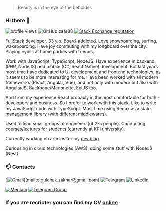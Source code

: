 > Beauty is in the eye of the beholder.

### Hi there 👋

![profile views](https://komarev.com/ghpvc/?username=zaar88&color=blue)
![GitHub zaar88](https://img.shields.io/github/followers/zaar88?label=follow&style=social)
[![Stack Exchange reputation](https://img.shields.io/stackexchange/stackoverflow/r/3659811?color=rgb%28244%2C%20130%2C%2037%29&label=StackOverflow&style=flat)](https://stackoverflow.com/users/3659811/zakhar-gulchak)

FullStack developer. 33 y.o.
Board-addicted. Love snowboarding, surfing, wakeboarding. Have joy commuting with my longboard over the city. Playing vynils at home parties with friends.

Work with JavaScript, TypeScript, NodeJS. Have experience in backend (PHP, NodeJS) and mobile (C#, React Native) development. But last years most time have dedicated to UI development and frontend technologies, as it seems to be more interesting for me.
Have been worked with all modern frameworks (React, Angular, Vue), and not only with modern but also with AngularJS, Backbone/Marionette, ExtJS too.

And from my experience React probably is the most comfortable for both - developers and business. So I prefer to work with this stack.
Like to write my JavaScript code with TypeScript. Most time using Redux as a state management library (with different middlewares).

Used to lead small groups of engineers (of 2-5 people). Conducting courses/lectures for students (currently at [KPI university](https://kpi.ua/en)).

Currently working on articles for my [dev blog](https://zaar88.dev).

Curiousing in cloud technologies (AWS), doing some stuff with NodeJS (Nest).


### 📫 Contacts

[![Gmail](https://img.shields.io/badge/Gmail-D14836?style=for-the-badge&logo=gmail&logoColor=white")](mailto:gulchak.zakhar@gmail.com)
[![Telegram](https://img.shields.io/badge/Telegram-2CA5E0?style=for-the-badge&logo=telegram&logoColor=white)](https://t.me/zaar88)
[![LinkedIn](https://img.shields.io/badge/LinkedIn-0077B5?style=for-the-badge&logo=linkedin&logoColor=white)](https://linkedin.com/in/gulchak-zakhar)

[![Medium](https://img.shields.io/badge/Medium-12100E?style=for-the-badge&logo=medium&logoColor=white)](https://zaar88.dev)
[![Telegram Group](https://img.shields.io/endpoint?color=neon&style=for-the-badge&url=https%3A%2F%2Ftg.sumanjay.workers.dev%2Ffrontenders_diary)](https://t.me/frontenders_diary)



### If you are recriuter you can find my CV [online](https://zaar88.github.io/)

<!--
- 🌱 I’m currently learning ...
- 👯 I’m looking to collaborate on ...
- 🤔 I’m looking for help with ...
- 💬 Ask me about ...
- 📫 How to reach me: ...
- 😄 Pronouns: ...
- ⚡ Fun fact: ...
-->
